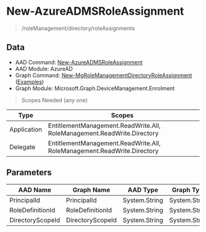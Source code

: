 # New-AzureADMSRoleAssignment

> /roleManagement/directory/roleAssignments

## Data

+ AAD Command: [New-AzureADMSRoleAssignment](https://docs.microsoft.com/en-us/powershell/module/AzureAD/New-AzureADMSRoleAssignment)
+ AAD Module: AzureAD
+ Graph Command: [New-MgRoleManagementDirectoryRoleAssignment](https://docs.microsoft.com/en-us/powershell/module/Microsoft.Graph.DeviceManagement.Enrolment/New-MgRoleManagementDirectoryRoleAssignment) ([Examples](https://github.com/orgs/msgraph/discussions?discussions_q=New-MgRoleManagementDirectoryRoleAssignment))
+ Graph Module: Microsoft.Graph.DeviceManagement.Enrolment

> Scopes Needed (any one)

|Type|Scopes|
|---|---|
|Application|EntitlementManagement.ReadWrite.All, RoleManagement.ReadWrite.Directory|
|Delegate|EntitlementManagement.ReadWrite.All, RoleManagement.ReadWrite.Directory|

## Parameters

|AAD Name|Graph Name|AAD Type|Graph Type|Infos|
|---|---|---|---|---|
|PrincipalId|PrincipalId|System.String|System.String||
|RoleDefinitionId|RoleDefinitionId|System.String|System.String||
|DirectoryScopeId|DirectoryScopeId|System.String|System.String||

